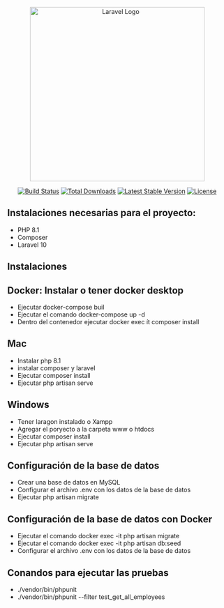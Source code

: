 <p align="center"><a href="https://laravel.com" target="_blank"><img src="https://raw.githubusercontent.com/laravel/art/master/logo-lockup/5%20SVG/2%20CMYK/1%20Full%20Color/laravel-logolockup-cmyk-red.svg" width="400" alt="Laravel Logo"></a></p>

<p align="center">
<a href="https://github.com/laravel/framework/actions"><img src="https://github.com/laravel/framework/workflows/tests/badge.svg" alt="Build Status"></a>
<a href="https://packagist.org/packages/laravel/framework"><img src="https://img.shields.io/packagist/dt/laravel/framework" alt="Total Downloads"></a>
<a href="https://packagist.org/packages/laravel/framework"><img src="https://img.shields.io/packagist/v/laravel/framework" alt="Latest Stable Version"></a>
<a href="https://packagist.org/packages/laravel/framework"><img src="https://img.shields.io/packagist/l/laravel/framework" alt="License"></a>
</p>


## Instalaciones necesarias para el proyecto:

- PHP 8.1
- Composer
- Laravel 10

## Instalaciones

## Docker: Instalar o tener docker desktop
- Ejecutar docker-compose buil
- Ejecutar el comando docker-compose up -d
- Dentro del contenedor ejecutar docker exec ít <nombre contenedor>  composer install

## Mac
- Instalar php 8.1
- instalar composer y laravel
- Ejecutar composer install
- Ejecutar php artisan serve

## Windows

- Tener laragon instalado o Xampp
- Agregar el poryecto a la carpeta www o htdocs
- Ejecutar composer install
- Ejecutar php artisan serve

## Configuración de la base de datos

- Crear una base de datos en MySQL
- Configurar el archivo .env con los datos de la base de datos
- Ejecutar php artisan migrate

## Configuración de la base de datos con Docker
- Ejecutar el comando docker exec -it <nombre contenedor> php artisan migrate
- Ejecutar el comando docker exec -it <nombre contenedor> php artisan db:seed
- Configurar el archivo .env con los datos de la base de datos

## Conandos para ejecutar las pruebas
- ./vendor/bin/phpunit
- ./vendor/bin/phpunit --filter test_get_all_employees
